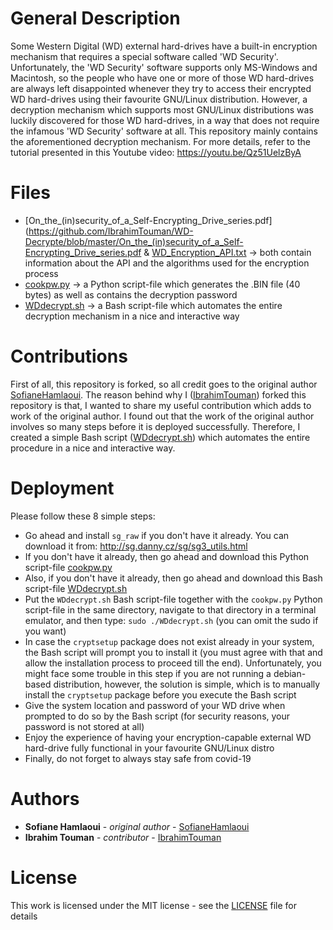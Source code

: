 # General Description

Some Western Digital (WD) external hard-drives have a built-in encryption mechanism that requires a special software called 'WD Security'. Unfortunately, the 'WD Security' software supports only MS-Windows and Macintosh, so the people who have one or more of those WD hard-drives are always left disappointed whenever they try to access their encrypted WD hard-drives using their favourite GNU/Linux distribution. However, a decryption mechanism which supports most GNU/Linux distributions was luckily discovered for those WD hard-drives, in a way that does not require the infamous 'WD Security' software at all. This repository mainly contains the aforementioned decryption mechanism. For more details, refer to the tutorial presented in this Youtube video: https://youtu.be/Qz51UelzByA

# Files

* [On_the_(in)security_of_a_Self-Encrypting_Drive_series.pdf](https://github.com/IbrahimTouman/WD-Decrypte/blob/master/On_the_(in)security_of_a_Self-Encrypting_Drive_series.pdf & [WD_Encryption_API.txt](https://github.com/IbrahimTouman/WD-Decrypte/blob/master/WD_Encryption_API.txt) -> both contain information about the API and the algorithms used for the encryption process
* [cookpw.py](https://github.com/IbrahimTouman/WD-Decrypte/blob/master/cookpw.py) -> a Python script-file which generates the .BIN file (40 bytes) as well as contains the decryption password
* [WDdecrypt.sh](https://github.com/IbrahimTouman/WD-Decrypte/blob/master/WDdecrypt.sh) -> a Bash script-file which automates the entire decryption mechanism in a nice and interactive way

# Contributions

First of all, this repository is forked, so all credit goes to the original author [SofianeHamlaoui](https://github.com/SofianeHamlaoui). The reason behind why I ([IbrahimTouman](https://github.com/IbrahimTouman)) forked this repository is that, I wanted to share my useful contribution which adds to work of the original author. I found out that the work of the original author involves so many steps before it is deployed successfully. Therefore, I created a simple Bash script ([WDdecrypt.sh](https://github.com/IbrahimTouman/WD-Decrypte/blob/master/WDdecrypt.sh)) which automates the entire procedure in a nice and interactive way.

# Deployment

Please follow these 8 simple steps:

* Go ahead and install `sg_raw` if you don't have it already. You can download it from: http://sg.danny.cz/sg/sg3_utils.html
* If you don't have it already, then go ahead and download this Python script-file [cookpw.py](https://github.com/IbrahimTouman/WD-Decrypte/blob/master/cookpw.py)
* Also, if you don't have it already, then go ahead and download this Bash script-file [WDdecrypt.sh](https://github.com/IbrahimTouman/WD-Decrypte/blob/master/WDdecrypt.sh)
* Put the `WDdecrypt.sh` Bash script-file together with the `cookpw.py` Python script-file in the same directory, navigate to that directory in a terminal emulator, and then type: `sudo ./WDdecrypt.sh` (you can omit the sudo if you want)
* In case the `cryptsetup` package does not exist already in your system, the Bash script will prompt you to install it (you must agree with that and allow the installation process to proceed till the end). Unfortunately, you might face some trouble in this step if you are not running a debian-based distribution, however, the solution is simple, which is to manually install the `cryptsetup` package before you execute the Bash script
* Give the system location and password of your WD drive when prompted to do so by the Bash script (for security reasons, your password is not stored at all)
* Enjoy the experience of having your encryption-capable external WD hard-drive fully functional in your favourite GNU/Linux distro
* Finally, do not forget to always stay safe from covid-19

# Authors
* **Sofiane Hamlaoui** - *original author* - [SofianeHamlaoui](https://github.com/SofianeHamlaoui)
* **Ibrahim Touman** - *contributor* - [IbrahimTouman](https://github.com/IbrahimTouman)

# License

This work is licensed under the MIT license - see the [LICENSE](https://github.com/IbrahimTouman/WD-Decrypte/blob/master/LICENSE) file for details
